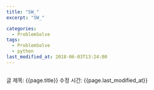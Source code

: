 ```yaml
---
title: "SW_"
excerpt: "SW_"

categories:
  - ProblemSolve
tags:
  - ProblemSolve
  - python
last_modified_at: 2018-06-03T13:24:00
---
```


```python


```

글 제목: {{page.title}}
수정 시간: {{page.last_modified_at}}
